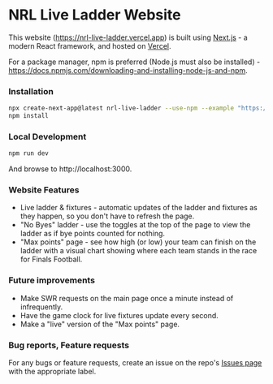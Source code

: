 # NRL Live Ladder Website

This website (https://nrl-live-ladder.vercel.app) is built using [Next.js](https://nextjs.org/) - a modern React framework, and hosted on [Vercel](https://vercel.com/).

For a package manager, npm is preferred (Node.js must also be installed) - https://docs.npmjs.com/downloading-and-installing-node-js-and-npm.

### Installation

```bash
npx create-next-app@latest nrl-live-ladder --use-npm --example "https://github.com/ryanherkt3/nrl-live-ladder/tree/main"
npm install
```

### Local Development

```bash
npm run dev
```

And browse to http://localhost:3000.

### Website Features

* Live ladder & fixtures - automatic updates of the ladder and fixtures as they happen, so you don't have to refresh the page.
* "No Byes" ladder - use the toggles at the top of the page to view the ladder as if bye points counted for nothing.
* "Max points" page - see how high (or low) your team can finish on the ladder with a visual chart showing where each team stands in the race for Finals Football.

### Future improvements

* Make SWR requests on the main page once a minute instead of infrequently.
* Have the game clock for live fixtures update every second.
* Make a "live" version of the "Max points" page.

### Bug reports, Feature requests

For any bugs or feature requests, create an issue on the repo's [Issues page](https://github.com/ryanherkt3/nrl-live-ladder/issues) with the appropriate label.